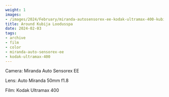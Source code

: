 ```yaml
---
weight: 1
images:
- /images/2024/February/miranda-autosensorex-ee-kodak-ultramax-400-kubija/20240203-R1-00498-032A.jpg
title: Around Kubija Loodusspa
date: 2024-02-03
tags:
- archive
- film
- color
- miranda-auto-sensorex-ee
- kodak-ultramax-400
---
```


Camera: Miranda Auto Sensorex EE

Lens: Auto Miranda 50mm f1.8

Film: Kodak Ultramax 400